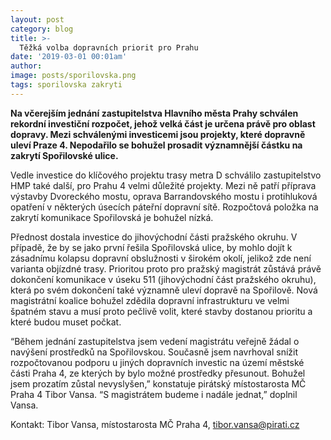 ```yaml
---
layout: post
category: blog
title: >-  
  Těžká volba dopravních priorit pro Prahu
date: '2019-03-01 00:01am'
author: 
image: posts/sporilovska.png
tags: sporilovska zakryti 
---
```


<b>Na včerejším jednání zastupitelstva Hlavního města Prahy schválen rekordní investiční rozpočet, jehož velká část je určena právě pro oblast dopravy. Mezi schválenými investicemi jsou projekty, které dopravně uleví Praze 4. Nepodařilo se bohužel prosadit významnější částku na zakrytí Spořilovské ulice. </b>

Vedle investice do klíčového projektu trasy metra D schválilo zastupitelstvo HMP také další, pro Prahu 4 velmi důležité projekty. Mezi ně patří příprava výstavby Dvoreckého mostu, oprava Barrandovského mostu i protihluková opatření v některých úsecích páteřní dopravní sítě. Rozpočtová položka na zakrytí komunikace Spořilovská je bohužel nízká.

Přednost dostala investice do jihovýchodní části pražského okruhu. V případě, že by se jako první řešila Spořilovská ulice, by mohlo dojít k zásadnímu kolapsu dopravní obslužnosti v širokém okolí, jelikož zde není varianta objízdné trasy. Prioritou proto pro pražský magistrát zůstává právě dokončení komunikace v úseku 511 (jihovýchodní část pražského okruhu), která po svém dokončení také významně uleví dopravě na Spořilově. Nová magistrátní koalice bohužel zdědila dopravní infrastrukturu ve velmi špatném stavu a musí proto pečlivě volit, které stavby dostanou prioritu a které budou muset počkat.

“Během jednání zastupitelstva jsem vedení magistrátu veřejně žádal o navýšení prostředků na Spořilovskou. Současně jsem navrhoval snížit rozpočtovanou podporu u jiných dopravních investic na území městské části Praha 4, ze kterých by bylo možné prostředky přesunout. Bohužel jsem prozatím zůstal nevyslyšen,” konstatuje pirátský místostarosta MČ Praha 4 Tibor Vansa. “S magistrátem budeme i nadále jednat,” doplnil Vansa.



Kontakt: 
Tibor Vansa, místostarosta MČ Praha 4, [tibor.vansa@pirati.cz](tibor.vansa@pirati.cz)
